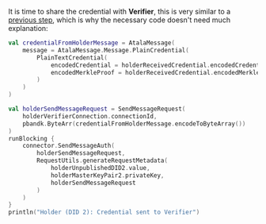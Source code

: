 It is time to share the credential with **Verifier**, this is very similar to a [previous step](/wiki/integration-tutorial/issuer-share-credential), which is why the necessary code doesn't need much explanation:

```kotlin
val credentialFromHolderMessage = AtalaMessage(
    message = AtalaMessage.Message.PlainCredential(
        PlainTextCredential(
            encodedCredential = holderReceivedCredential.encodedCredential,
            encodedMerkleProof = holderReceivedCredential.encodedMerkleProof
        )
    )
)

val holderSendMessageRequest = SendMessageRequest(
    holderVerifierConnection.connectionId,
    pbandk.ByteArr(credentialFromHolderMessage.encodeToByteArray())
)
runBlocking {
    connector.SendMessageAuth(
        holderSendMessageRequest,
        RequestUtils.generateRequestMetadata(
            holderUnpublishedDID2.value,
            holderMasterKeyPair2.privateKey,
            holderSendMessageRequest
        )
    )
}
println("Holder (DID 2): Credential sent to Verifier")
```
